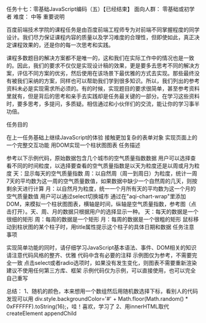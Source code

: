 任务十七：零基础JavaScript编码（五）【已经结束】
面向人群：
零基础或初学者
难度：
中等
重要说明

百度前端技术学院的课程任务是由百度前端工程师专为对前端不同掌握程度的同学设计。我们尽力保证课程内容的质量以及学习难度的合理性，但即使如此，真正决定课程效果的，还是你的每一次思考和实践。

课程多数题目的解决方案都不是唯一的，这和我们在实际工作中的情况也是一致的。因此，我们的要求不仅仅是实现设计稿的效果，更是要多去思考不同的解决方案，评估不同方案的优劣，然后使用在该场景下最优雅的方式去实现。那些最终没有被我们采纳的方案，同样也可以帮助我们学到很多知识。所以，我们列出的参考资料未必是实现需求所必须的。有的时候，实现题目的要求很简单，甚至参考资料里就有，但是背后的思考和亲手去实践却是任务最关键的一部分。在学习这些资料时，要多思考，多提问，多质疑。相信通过和小伙伴们的交流，能让你的学习事半功倍。

任务目的

在上一任务基础上继续JavaScript的体验
接触更加复杂的表单对象
实现页面上的一个完整交互功能
用DOM实现一个柱状图图表
任务描述

参考以下示例代码，原始数据包含几个城市的空气质量指数数据
用户可以选择查看不同的时间粒度，以选择要查看的空气质量指数是以天为粒度还是以周或月为粒度
天：显示每天的空气质量指数
周：以自然周（周一到周日）为粒度，统计一周7天的平均数为这一周的空气质量数值，如果数据中缺少一个自然周的几天，则按剩余天进行计算
月：以自然月为粒度，统一一个月所有天的平均数为这一个月的空气质量数值
用户可以通过select切换城市
通过在"aqi-chart-wrap"里添加DOM，来模拟一个柱状图图表，横轴是时间，纵轴是空气质量指数，参考图（点击打开）。天、周、月的数据只根据用户的选择显示一种。
天：每天的数据是一个很细的矩形
周：每周的数据是一个矩形
月：每周的数据是一个很粗的矩形
鼠标移动到柱状图的某个柱子时，用title属性提示这个柱子的具体日期和数据
任务注意事项

实现简单功能的同时，请仔细学习JavaScript基本语法、事件、DOM相关的知识
请注意代码风格的整齐、优雅
代码中含有必要的注释
示例图仅为参考，不需要完全一致
点击select或者radio选项时，如果没有发生变化，则图表不需要重新渲染
建议不使用任何第三方库、框架
示例代码仅为示例，可以直接使用，也可以完全自己重写




总结：
1、随机的颜色，本来想用一个数组然后用随机数选择下标，看别人的代码发现可以用  div.style.backgroundColor='#' + Math.floor(Math.random() * 0xFFFFFF).toString(16);，哇！喜欢，学习了
2、用innerHTML取代createElement appendChild